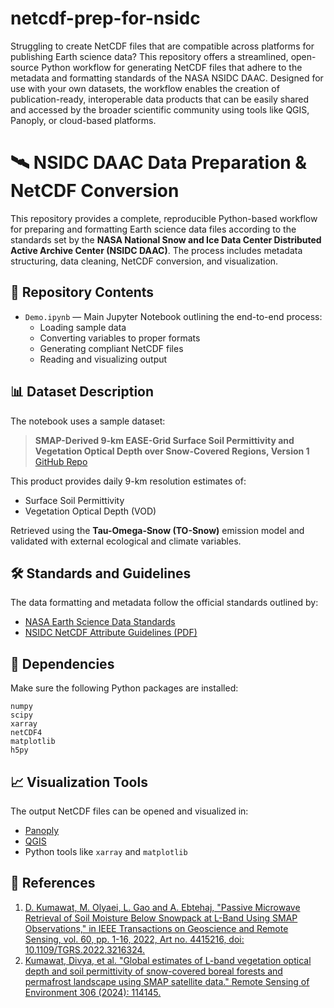 # netcdf-prep-for-nsidc

Struggling to create NetCDF files that are compatible across platforms for publishing Earth science data? This repository offers a streamlined, open-source Python workflow for generating NetCDF files that adhere to the metadata and formatting standards of the NASA NSIDC DAAC. Designed for use with your own datasets, the workflow enables the creation of publication-ready, interoperable data products that can be easily shared and accessed by the broader scientific community using tools like QGIS, Panoply, or cloud-based platforms.

# 🛰️ NSIDC DAAC Data Preparation & NetCDF Conversion

This repository provides a complete, reproducible Python-based workflow for preparing and formatting Earth science data files according to the standards set by the **NASA National Snow and Ice Data Center Distributed Active Archive Center (NSIDC DAAC)**. The process includes metadata structuring, data cleaning, NetCDF conversion, and visualization.

## 📂 Repository Contents

- `Demo.ipynb` — Main Jupyter Notebook outlining the end-to-end process:
  - Loading sample data
  - Converting variables to proper formats
  - Generating compliant NetCDF files
  - Reading and visualizing output

## 📊 Dataset Description

The notebook uses a sample dataset:
> **SMAP-Derived 9-km EASE-Grid Surface Soil Permittivity and Vegetation Optical Depth over Snow-Covered Regions, Version 1**  
> [GitHub Repo](https://github.com/aebtehaj/SM-Snow-L-band)

This product provides daily 9-km resolution estimates of:
- Surface Soil Permittivity
- Vegetation Optical Depth (VOD)

Retrieved using the **Tau-Omega-Snow (TO-Snow)** emission model and validated with external ecological and climate variables.

## 🛠️ Standards and Guidelines

The data formatting and metadata follow the official standards outlined by:
- [NASA Earth Science Data Standards](https://www.earthdata.nasa.gov/about/standards)
- [NSIDC NetCDF Attribute Guidelines (PDF)](https://nsidc.org/sites/default/files/documents/other/nsidc-guidelines-netcdf-attributes.pdf)

## 🧰 Dependencies

Make sure the following Python packages are installed:
```
numpy
scipy
xarray
netCDF4
matplotlib
h5py
```

## 📈 Visualization Tools

The output NetCDF files can be opened and visualized in:
- [Panoply](https://www.giss.nasa.gov/tools/panoply/)
- [QGIS](https://qgis.org/)
- Python tools like `xarray` and `matplotlib`

## 📜 References

1. [D. Kumawat, M. Olyaei, L. Gao and A. Ebtehaj, "Passive Microwave Retrieval of Soil Moisture Below Snowpack at L-Band Using SMAP Observations," in IEEE Transactions on Geoscience and Remote Sensing, vol. 60, pp. 1-16, 2022, Art no. 4415216, doi: 10.1109/TGRS.2022.3216324.](https://ieeexplore.ieee.org/abstract/document/9927161)  
2. [Kumawat, Divya, et al. "Global estimates of L-band vegetation optical depth and soil permittivity of snow-covered boreal forests and permafrost landscape using SMAP satellite data." Remote Sensing of Environment 306 (2024): 114145.](https://www.sciencedirect.com/science/article/pii/S0034425724001561)

